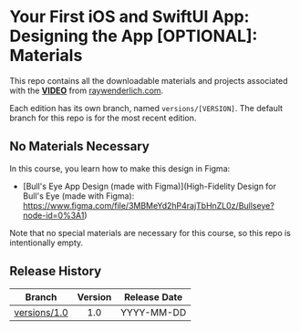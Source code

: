 # Your First iOS and SwiftUI App: Designing the App [OPTIONAL]: Materials

This repo contains all the downloadable materials and projects associated with the **[VIDEO](https://www.raywenderlich.com/library)** from [raywenderlich.com](https://www.raywenderlich.com).

Each edition has its own branch, named `versions/[VERSION]`. The default branch for this repo is for the most recent edition.

## No Materials Necessary

In this course, you learn how to make this design in Figma:

   * [Bull's Eye App Design (made with Figma)](High-Fidelity Design for Bull's Eye (made with Figma): https://www.figma.com/file/3MBMeYd2hP4rajTbHnZL0z/Bullseye?node-id=0%3A1)

Note that no special materials are necessary for this course, so this repo is intentionally empty.

## Release History

| Branch                                                                            | Version | Release Date |
| --------------------------------------------------------------------------------- |:-------:|:------------:|
| [versions/1.0](https://github.com/raywenderlich/TODO-materials/tree/versions/1.0) | 1.0     | YYYY-MM-DD   |
